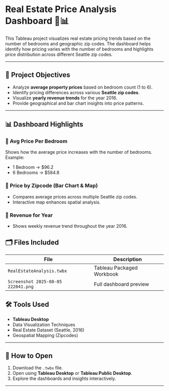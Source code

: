 # Real Estate Price Analysis Dashboard 🏡📊

This Tableau project visualizes real estate pricing trends based on the number of bedrooms and geographic zip codes. The dashboard helps identify how pricing varies with the number of bedrooms and highlights price distribution across different Seattle zip codes.

---

## 📌 Project Objectives

- Analyze **average property prices** based on bedroom count (1 to 6).
- Identify pricing differences across various **Seattle zip codes**.
- Visualize **yearly revenue trends** for the year 2016.
- Provide geographical and bar chart insights into price patterns.

---

## 📊 Dashboard Highlights

### 🔸 Avg Price Per Bedroom
Shows how the average price increases with the number of bedrooms.  
Example:  
- 1 Bedroom → $96.2  
- 6 Bedrooms → $584.8

### 🔸 Price by Zipcode (Bar Chart & Map)
- Compares average prices across multiple Seattle zip codes.
- Interactive map enhances spatial analysis.

### 🔸 Revenue for Year
- Shows weekly revenue trend throughout the year 2016.
## 🗂️ Files Included

| File | Description |
|------|-------------|
| `RealEstateAnalysis.twbx` | Tableau Packaged Workbook |
| `Screenshot 2025-08-05 222041.png` | Full dashboard preview |
## 🛠 Tools Used

- **Tableau Desktop**
- Data Visualization Techniques
- Real Estate Dataset (Seattle, 2016)
- Geospatial Mapping (Zipcodes)

---

## 📎 How to Open

1. Download the `.twbx` file.
2. Open using **Tableau Desktop** or **Tableau Public Desktop**.
3. Explore the dashboards and insights interactively.

---
